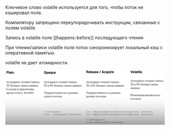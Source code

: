 Ключевое слово volatile используется для того, чтобы поток не кэшировал поле.  

Компилятору запрещено переупорядочивать инструкции, связанные с полем volatile  

Запись в volatile поле [[happens-before]] последующего чтения  

При чтении/записи volatile поля поток синхронизирует локальный кэш с оперативной памятью.

volatile не дает атомарности.

![](../../../_res/Pasted%20image%2020250113155249.png)